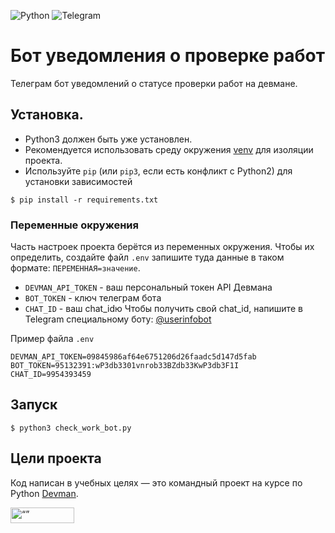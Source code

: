 ![Python](https://img.shields.io/badge/python-3670A0?style=for-the-badge&logo=python&logoColor=ffdd54)
![Telegram](https://img.shields.io/badge/Telegram-2CA5E0?style=for-the-badge&logo=telegram&logoColor=white)

# Бот уведомления о проверке работ

Телеграм бот уведомлений о статусе проверки работ на девмане. 

## Установка.
- Python3 должен быть уже установлен.
- Рекомендуется использовать среду окружения [venv](https://docs.python.org/3/library/venv.html) 
для изоляции проекта.
 - Используйте `pip` (или `pip3`, если есть конфликт с Python2) для установки зависимостей
```console
$ pip install -r requirements.txt
```

### Переменные окружения

Часть настроек проекта берётся из переменных окружения. Чтобы их определить, создайте файл `.env`  запишите туда данные в таком формате: `ПЕРЕМЕННАЯ=значение`.

- `DEVMAN_API_TOKEN` - ваш персональный токен API Девмана
- `BOT_TOKEN` - ключ телеграм бота
- `CHAT_ID` - ваш chat_idю Чтобы получить свой chat_id, напишите в Telegram специальному боту: [@userinfobot](@userinfobot)

Пример файла `.env`
```console
DEVMAN_API_TOKEN=09845986af64e6751206d26faadc5d147d5fab
BOT_TOKEN=95132391:wP3db3301vnrob33BZdb33KwP3db3F1I
CHAT_ID=9954393459
```

## Запуск

```console
$ python3 check_work_bot.py
```

## Цели проекта

Код написан в учебных целях — это командный проект на курсе по Python [Devman](https://dvmn.org).


<img src="https://dvmn.org/assets/img/logo.8d8f24edbb5f.svg" alt= “” width="102" height="25">